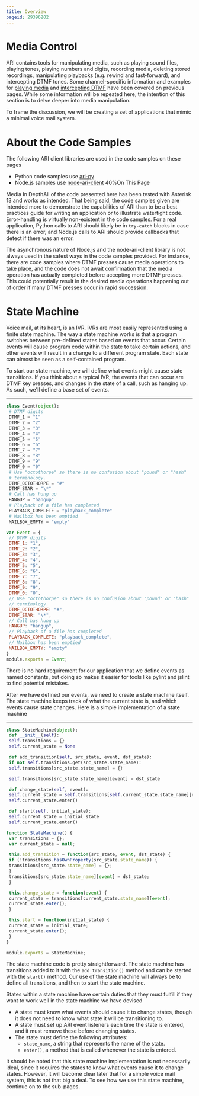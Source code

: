 ```yaml
---
title: Overview
pageid: 29396202
---
```


Media Control
=============

ARI contains tools for manipulating media, such as playing sound files, playing tones, playing numbers and digits, recording media, deleting stored recordings, manipulating playbacks (e.g. rewind and fast-forward), and intercepting DTMF tones. Some channel-specific information and examples for [playing media](/Configuration/Interfaces/Asterisk-REST-Interface-ARI/Introduction-to-ARI-and-Channels/ARI-and-Channels-Simple-Media-Manipulation) and [intercepting DTMF](/Configuration/Interfaces/Asterisk-REST-Interface-ARI/Introduction-to-ARI-and-Channels/ARI-and-Channels-Handling-DTMF) have been covered on previous pages. While some information will be repeated here, the intention of this section is to delve deeper into media manipulation.

To frame the discussion, we will be creating a set of applications that mimic a minimal voice mail system.

About the Code Samples
======================

The following ARI client libraries are used in the code samples on these pages

* Python code samples use [ari-py](https://github.com/asterisk/ari-py)
* Node.js samples use [node-ari-client](https://github.com/asterisk/node-ari-client)
40%On This Page

Media In DepthAll of the code presented here has been tested with Asterisk 13 and works as intended. That being said, the code samples given are intended more to demonstrate the capabilities of ARI than to be a best practices guide for writing an application or to illustrate watertight code. Error-handling is virtually non-existent in the code samples. For a real application, Python calls to ARI should likely be in `try-catch` blocks in case there is an error, and Node.js calls to ARI should provide callbacks that detect if there was an error.

The asynchronous nature of Node.js and the node-ari-client library is not always used in the safest ways in the code samples provided. For instance, there are code samples where DTMF presses cause media operations to take place, and the code does not await confirmation that the media operation has actually completed before accepting more DTMF presses. This could potentially result in the desired media operations happening out of order if many DTMF presses occur in rapid succession.

State Machine
=============

Voice mail, at its heart, is an IVR. IVRs are most easily represented using a finite state machine. The way a state machine works is that a program switches between pre-defined states based on events that occur. Certain events will cause program code within the state to take certain actions, and other events will result in a change to a different program state. Each state can almost be seen as a self-contained program.

To start our state machine, we will define what events might cause state transitions. If you think about a typical IVR, the events that can occur are DTMF key presses, and changes in the state of a call, such as hanging up. As such, we'll define a base set of events.

---

```python title="event.py" linenums="1"
class Event(object):
 # DTMF digits
 DTMF_1 = "1"
 DTMF_2 = "2"
 DTMF_3 = "3"
 DTMF_4 = "4"
 DTMF_5 = "5"
 DTMF_6 = "6"
 DTMF_7 = "7"
 DTMF_8 = "8"
 DTMF_9 = "9"
 DTMF_0 = "0"
 # Use "octothorpe" so there is no confusion about "pound" or "hash"
 # terminology.
 DTMF_OCTOTHORPE = "#"
 DTMF_STAR = "\*"
 # Call has hung up
 HANGUP = "hangup"
 # Playback of a file has completed
 PLAYBACK_COMPLETE = "playback_complete"
 # Mailbox has been emptied
 MAILBOX_EMPTY = "empty"

```
```javascript title="event.js" linenums="1"
var Event = {
 // DTMF digits
 DTMF_1: "1",
 DTMF_2: "2",
 DTMF_3: "3",
 DTMF_4: "4",
 DTMF_5: "5",
 DTMF_6: "6",
 DTMF_7: "7",
 DTMF_8: "8",
 DTMF_9: "9",
 DTMF_0: "0",
 // Use "octothorpe" so there is no confusion about "pound" or "hash"
 // terminology.
 DTMF_OCTOTHORPE: "#",
 DTMF_STAR: "\*",
 // Call has hung up
 HANGUP: "hangup",
 // Playback of a file has completed
 PLAYBACK_COMPLETE: "playback_complete",
 // Mailbox has been emptied
 MAILBOX_EMPTY: "empty"
}
module.exports = Event;

```

There is no hard requirement for our application that we define events as named constants, but doing so makes it easier for tools like pylint and jslint to find potential mistakes.

After we have defined our events, we need to create a state machine itself. The state machine keeps track of what the current state is, and which events cause state changes. Here is a simple implementation of a state machine

---

```python title="state_machine.py" linenums="1"
class StateMachine(object):
 def __init__(self):
 self.transitions = {}
 self.current_state = None

 def add_transition(self, src_state, event, dst_state):
 if not self.transitions.get(src_state.state_name):
 self.transitions[src_state.state_name] = {}

 self.transitions[src_state.state_name][event] = dst_state

 def change_state(self, event):
 self.current_state = self.transitions[self.current_state.state_name][event]
 self.current_state.enter()

 def start(self, initial_state):
 self.current_state = initial_state
 self.current_state.enter()

```
```javascript title="state_machine.js" linenums="1"
function StateMachine() {
 var transitions = {};
 var current_state = null;

 this.add_transition = function(src_state, event, dst_state) {
 if (!transitions.hasOwnProperty(src_state.state_name)) {
 transitions[src_state.state_name] = {};
 }
 transitions[src_state.state_name][event] = dst_state;
 }

 this.change_state = function(event) {
 current_state = transitions[current_state.state_name][event];
 current_state.enter();
 }

 this.start = function(initial_state) {
 current_state = initial_state;
 current_state.enter();
 }
}

module.exports = StateMachine;

```

The state machine code is pretty straightforward. The state machine has transitions added to it with the `add_transition()` method and can be started with the `start()` method. Our use of the state machine will always be to define all transitions, and then to start the state machine.

States within a state machine have certain duties that they must fulfill if they want to work well in the state machine we have devised

* A state must know what events should cause it to change states, though it does not need to know what state it will be transitioning to.
* A state must set up ARI event listeners each time the state is entered, and it must remove these before changing states.
* The state must define the following attributes:
	+ `state_name`, a string that represents the name of the state.
	+ `enter()`, a method that is called whenever the state is entered.

It should be noted that this state machine implementation is not necessarily ideal, since it requires the states to know what events cause it to change states. However, it will become clear later that for a simple voice mail system, this is not that big a deal. To see how we use this state machine, continue on to the sub-pages.
